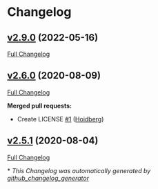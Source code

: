 # Changelog

## [v2.9.0](https://github.com/Hoidberg/ClassicEngineV2/tree/v0.9.0) (2022-05-16)

[Full Changelog](https://github.com/Hoidberg/ClassicEngineV2/compare/v0.6.0...v0.9.0)

## [v2.6.0](https://github.com/Hoidberg/ClassicEngineV2/tree/v0.6.0) (2020-08-09)

[Full Changelog](https://github.com/Hoidberg/ClassicEngineV2/compare/v0.5.1...v0.6.0)

**Merged pull requests:**

- Create LICENSE [\#1](https://github.com/Hoidberg/ClassicEngineV2/pull/1) ([Hoidberg](https://github.com/Hoidberg))

## [v2.5.1](https://github.com/Hoidberg/ClassicEngineV2/tree/v0.5.1) (2020-08-04)

[Full Changelog](https://github.com/Hoidberg/ClassicEngineV2/compare/6ca14c31fdb11b073b2836d1d8e9b49d75a54e72...v0.5.1)



\* *This Changelog was automatically generated by [github_changelog_generator](https://github.com/github-changelog-generator/github-changelog-generator)*
